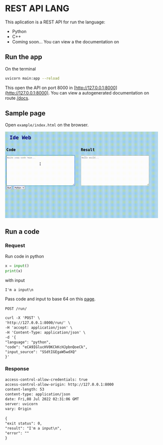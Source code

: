 # REST API LANG
This aplication is a REST API for run the language:
- Python
- C++
- Coming soon...
You can view a the documentation on 

## Run the app
On the terminal
```bash
uvicorn main:app --reload
```
This open the API on port 8000 in [http://127.0.0.1:8000](http://127.0.0.1:8000). You can view a autogenerated documentation on route [/docs](http://127.0.0.1:8000/docs).

## Sample page
Open `example/index.html` on the browser.

![Sample Page](sample_page.gif)

## Run a code

### Request
Run code in python
```python
x = input()
print(x)
```
with input
```
I'm a input\n
```
Pass code and input to base 64 on this [page](https://www.base64decode.org/).

`POST /run/`

    curl -X 'POST' \
    'http://127.0.0.1:8000/run/' \
    -H 'accept: application/json' \
    -H 'Content-Type: application/json' \
    -d '{
    "language": "python",
    "code": "eCA9IGlucHV0KCkKcHJpbnQoeCk",
    "input_source": "SSdtIGEgaW5wdXQ"
    }'

### Response

    access-control-allow-credentials: true  
    access-control-allow-origin: http://127.0.0.1:8000  
    content-length: 53  
    content-type: application/json  
    date: Fri,08 Jul 2022 02:31:06 GMT  
    server: uvicorn  
    vary: Origin 

    {
    "exit status": 0,
    "result": "I'm a input\n",
    "error": ""
    }

